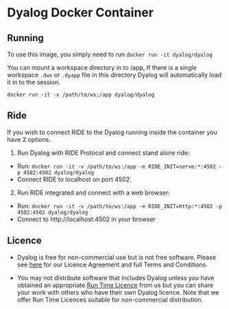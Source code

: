 
# Dyalog Docker Container

## Running
To use this image, you simply need to run
`docker run -it dyalog/dyalog`

You can mount a workspace directory in to /app, If there is a single workspace `.dws` or `.dyapp` file in this directory Dyalog will automatically load it in to the session.

`docker run -it -v /path/to/ws:/app dyalog/dyalog`

## Ride

If you wish to connect RIDE to the Dyalog running inside the container you have 2 options.

1) Run Dyalog with RIDE Protocol and connect stand alone ride:
  * Run: `docker run -it -v /path/to/ws:/app -e RIDE_INIT=serve:*:4502 -p 4502:4502 dyalog/dyalog`
  * Connect RIDE to localhost on port 4502.


2) Run RIDE integrated and connect with a web browser:
 * Run: `docker run -it -v /path/to/ws:/app -e RIDE_INIT=http:*:4502 -p 4502:4502 dyalog/dyalog`
 * Connect to http://localhost:4502 in your browser


## Licence
 * Dyalog is free for non-commercial use but is not free software.  Please see [here](https://www.dyalog.com/prices-and-licences.htm)  for our Licence Agreement and full Terms and Conditions.

 * You may not distribute software that includes Dyalog unless you have obtained an appropriate [Run Time Licence](https://www.dyalog.com/prices-and-licences.htm#runtimelic) from us but you can share your work with others who have their own Dyalog licence.  Note that we offer Run Time Licences suitable for non-commercial distribution.
